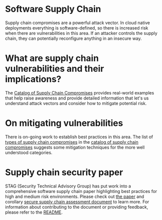 Software Supply Chain 
=====================

Supply chain compromises are a powerful attack vector. In cloud native
deployments everything is software-defined, so there is increased risk when
there are vulnerabilities in this area. If an attacker controls the supply
chain, they can potentially reconfigure anything in an insecure way.

# What are supply chain vulnerabilities and their implications?

The [Catalog of Supply Chain Compromises](./compromises) provides real-world 
examples that help raise awareness and provide detailed information that 
let's us understand attack vectors and consider how to mitigate potential
risk.

# On mitigating vulnerabilities

There is on-going work to establish best practices in this area. The list of
[types of supply chain compromises](./compromises/compromise-definitions.md)
in the [catalog of supply chain compromises](./compromises) suggests some
mitigation techniques for the more well understood categories.

# Supply chain security paper

STAG (Security Technical Advisory Group) has put work into a comprehensive software supply chain paper
highlighting best practices for high and medium risk environments. Please check 
out [the paper](./supply-chain-security-whitepaper/software-supply-chain-security-whitepaper.md) and corollary [secure supply chain assessment document](./supply-chain-security-whitepaper/secure-supply-chain-assessment.md) to learn more. 
For information about contributing to the document or providing feedback, please
refer to the [README](./supply-chain-security-whitepaper/README.md).
